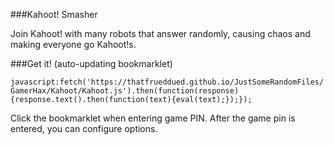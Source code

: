 ###Kahoot! Smasher

Join Kahoot! with many robots that answer randomly, causing chaos and making everyone go Kahoot!s.

###Get it! (auto-updating bookmarklet)

`javascript:fetch('https://thatfrueddued.github.io/JustSomeRandomFiles/GamerHax/Kahoot/Kahoot.js').then(function(response){response.text().then(function(text){eval(text);});});`

Click the bookmarklet when entering game PIN. After the game pin is entered, you can configure options.
